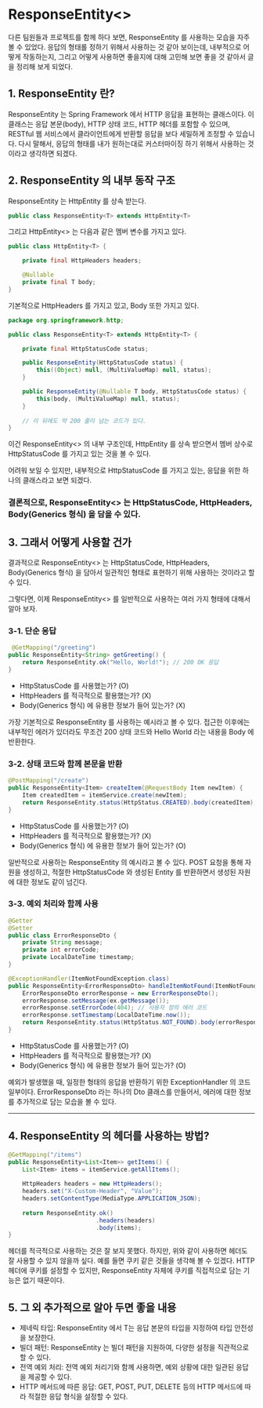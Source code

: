 # ResponseEntity<>


다른 팀원들과 프로젝트를 함께 하다 보면, ResponseEntity 를 사용하는 모습을 자주 볼 수 있었다. 응답의 형태롤 정하기 위해서 사용하는 것 같아 보이는데, 내부적으로 어떻게 작동하는지, 그리고 어떻게 사용하면 좋을지에 대해 고민해 보면 좋을 것 같아서 글을 정리해 보게 되었다.

## 1. ResponseEntity 란? 
ResponseEntity 는 Spring Framework 에서 HTTP 응답을 표현하는 클래스이다.
이 클래스는 응답 본문(body), HTTP 상태 코드, HTTP 헤더를 포함할 수 있으며, RESTful 웹 서비스에서 클라이언트에게 반환할 응답을 보다 세밀하게 조정할 수 있습니다.
다시 말해서, 응답의 형태를 내가 원하는대로 커스터마이징 하기 위해서 사용하는 것이라고 생각하면 되겠다.

## 2. ResponseEntity 의 내부 동작 구조

ResponseEntity 는 HttpEntity 를 상속 받는다.

```java
public class ResponseEntity<T> extends HttpEntity<T>
```

그리고 HttpEntity<> 는 다음과 같은 멤버 변수를 가지고 있다.

```java
public class HttpEntity<T> {

	private final HttpHeaders headers;

	@Nullable
	private final T body;
}
```

기본적으로 HttpHeaders 를 가지고 있고, Body 또한 가지고 있다.

```java
package org.springframework.http;

public class ResponseEntity<T> extends HttpEntity<T> {

    private final HttpStatusCode status;

    public ResponseEntity(HttpStatusCode status) {
        this((Object) null, (MultiValueMap) null, status);
    }

    public ResponseEntity(@Nullable T body, HttpStatusCode status) {
        this(body, (MultiValueMap) null, status);
    }
    
    // 이 뒤에도 약 200 줄이 넘는 코드가 있다.
}
```

이건 ResponseEntity<> 의 내부 구조인데, HttpEntity 를 상속 받으면서 멤버 상수로 HttpStatusCode 를 가지고 있는 것을 볼 수 있다.

어려워 보일 수 있지만, 내부적으로 HttpStatusCode 를 가지고 있는, 응답을 위한 하나의 클래스라고 보면 되겠다.

### 결론적으로, ResponseEntity<> 는 HttpStatusCode, HttpHeaders, Body(Generics 형식) 을 담을 수 있다.

## 3. 그래서 어떻게 사용할 건가

결과적으로 ResponseEntity<> 는 HttpStatusCode, HttpHeaders, Body(Generics 형식) 을 담아서 일관적인 형태로 표현하기 위해 사용하는 것이라고 할 수 있다.

그렇다면, 이제 ResponseEntity<> 를 일반적으로 사용하는 여러 가지 형태에 대해서 알아 보자.

### 3-1. 단순 응답
```java
 @GetMapping("/greeting")
public ResponseEntity<String> getGreeting() {
    return ResponseEntity.ok("Hello, World!"); // 200 OK 응답
}
```
- HttpStatusCode 를 사용했는가? (O)
- HttpHeaders 를 적극적으로 활용했는가? (X)
- Body(Generics 형식) 에 유용한 정보가 들어 있는가? (X)

가장 기본적으로 ResponseEntity 를 사용하는 예시라고 볼 수 있다.
접근한 이후에는 내부적인 에러가 있더라도 무조건 200 상태 코드와 Hello World 라는 내용을 Body 에 반환한다.

### 3-2. 상태 코드와 함께 본문을 반환
```java
@PostMapping("/create")
public ResponseEntity<Item> createItem(@RequestBody Item newItem) {
    Item createdItem = itemService.create(newItem);
    return ResponseEntity.status(HttpStatus.CREATED).body(createdItem); // 201 Created 응답
}
```
- HttpStatusCode 를 사용했는가? (O)
- HttpHeaders 를 적극적으로 활용했는가? (X)
- Body(Generics 형식) 에 유용한 정보가 들어 있는가? (O)

일반적으로 사용하는 ResponseEntity 의 예시라고 볼 수 있다.
POST 요청을 통해 자원을 생성하고, 적절한 HttpStatusCode 와 생성된 Entity 를 반환하면서 생성된 자원에 대한 정보도 같이 넘긴다.

### 3-3. 예외 처리와 함께 사용
```java
@Getter
@Setter
public class ErrorResponseDto {
    private String message;
    private int errorCode;
    private LocalDateTime timestamp;
}

@ExceptionHandler(ItemNotFoundException.class)
public ResponseEntity<ErrorResponseDto> handleItemNotFound(ItemNotFoundException ex) {
    ErrorResponseDto errorResponse = new ErrorResponseDto();
    errorResponse.setMessage(ex.getMessage());
    errorResponse.setErrorCode(404); // 사용자 정의 에러 코드
    errorResponse.setTimestamp(LocalDateTime.now());
    return ResponseEntity.status(HttpStatus.NOT_FOUND).body(errorResponse); // 404 Not Found 응답
}
```
- HttpStatusCode 를 사용했는가? (O)
- HttpHeaders 를 적극적으로 활용했는가? (X)
- Body(Generics 형식) 에 유용한 정보가 들어 있는가? (O)

예외가 발생했을 때, 일정한 형태의 응답을 반환하기 위한 ExceptionHandler 의 코드 일부이다.
ErrorResponseDto 라는 하나의 Dto 클래스를 만들어서, 에러에 대한 정보를 추가적으로 담는 모습을 볼 수 있다.

---

## 4. ResponseEntity 의 헤더를 사용하는 방법? 

```java
@GetMapping("/items")
public ResponseEntity<List<Item>> getItems() {
    List<Item> items = itemService.getAllItems();
    
    HttpHeaders headers = new HttpHeaders();
    headers.set("X-Custom-Header", "Value");
    headers.setContentType(MediaType.APPLICATION_JSON);
    
    return ResponseEntity.ok()
                         .headers(headers)
                         .body(items);
}
```

헤더를 적극적으로 사용하는 것은 잘 보지 못했다. 하지만, 위와 같이 사용하면 헤더도 잘 사용할 수 있지 않을까 싶다.
예를 들면 쿠키 같은 것들을 생각해 볼 수 있겠다. HTTP 헤더에 쿠키를 설정할 수 있지만, ResponseEntity 자체에 쿠키를 직접적으로 담는 기능은 없기 때문이다.

## 5. 그 외 추가적으로 알아 두면 좋을 내용
- 제네릭 타입: ResponseEntity<T> 에서 T는 응답 본문의 타입을 지정하여 타입 안전성을 보장한다.
- 빌더 패턴: ResponseEntity 는 빌더 패턴을 지원하여, 다양한 설정을 직관적으로 할 수 있다.
- 전역 예외 처리: 전역 예외 처리기와 함께 사용하면, 예외 상황에 대한 일관된 응답을 제공할 수 있다.
- HTTP 메서드에 따른 응답: GET, POST, PUT, DELETE 등의 HTTP 메서드에 따라 적절한 응답 형식을 설정할 수 있다.